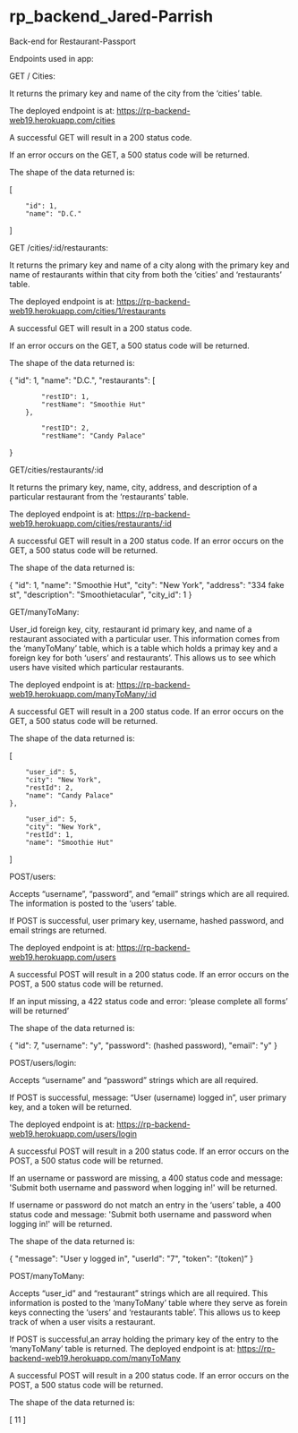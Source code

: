 # rp_backend_Jared-Parrish
Back-end for Restaurant-Passport

Endpoints used in app:

GET / Cities:

It returns the primary key and name of the city from the ‘cities’ table.

The deployed endpoint is at: https://rp-backend-web19.herokuapp.com/cities

A successful GET will result in a 200 status code.

If an error occurs on the GET, a 500 status code will be returned.

The shape of the data returned is:


[
    
        "id": 1,
        "name": "D.C."
    
]


GET /cities/:id/restaurants:

It returns the primary key and name of a city along with the primary key and name of restaurants within that city from both the ‘cities’ and ‘restaurants’ table.

The deployed endpoint is at:
https://rp-backend-web19.herokuapp.com/cities/1/restaurants

A successful GET will result in a 200 status code.

If an error occurs on the GET, a 500 status code will be returned.

The shape of the data returned is:


{
    "id": 1,
    "name": "D.C.",
    "restaurants": [
        
            "restID": 1,
            "restName": "Smoothie Hut"
        },
        
            "restID": 2,
            "restName": "Candy Palace"
}


GET/cities/restaurants/:id

It returns the primary key, name, city, address, and description of a particular restaurant from the ‘restaurants’ table.

The deployed endpoint is at: https://rp-backend-web19.herokuapp.com/cities/restaurants/:id

A successful GET will result in a 200 status code.
If an error occurs on the GET, a 500 status code will be returned.

The shape of the data returned is:


{
    "id": 1,
    "name": "Smoothie Hut",
    "city": "New York",
    "address": "334 fake st",
    "description": "Smoothietacular",
    "city_id": 1
}


GET/manyToMany:

User_id foreign key, city, restaurant id primary key, and name of a restaurant associated with a particular user. This information comes from the ‘manyToMany’ table, which is a table which holds a primay key and a foreign key for both ‘users’ and restaurants’. This allows us to see which users have visited which particular restaurants.

The deployed endpoint is at: https://rp-backend-web19.herokuapp.com/manyToMany/:id

A successful GET will result in a 200 status code.
If an error occurs on the GET, a 500 status code will be returned.

The shape of the data returned is:


[
    
        "user_id": 5,
        "city": "New York",
        "restId": 2,
        "name": "Candy Palace"
    },
    
        "user_id": 5,
        "city": "New York",
        "restId": 1,
        "name": "Smoothie Hut"
    
]


POST/users:

Accepts “username”, “password”, and “email” strings which are all required. The information is posted to the ‘users’ table.

If POST is successful, user primary key, username, hashed password, and email strings are returned.

The deployed endpoint is at: https://rp-backend-web19.herokuapp.com/users

A successful POST will result in a 200 status code.
If an error occurs on the POST, a 500 status code will be returned.

If an input missing, a 422 status code and error: ‘please complete all forms’ will be returned’

The shape of the data returned is:


{
    "id": 7,
    "username": "y",
    "password": (hashed password),
    "email": "y"
}


POST/users/login:

Accepts “username” and “password” strings which are all required. 

If POST is successful, message: “User (username) logged in”, user primary key, and a token will be returned.

The deployed endpoint is at: https://rp-backend-web19.herokuapp.com/users/login

A successful POST will result in a 200 status code.
If an error occurs on the POST, a 500 status code will be returned.

If an username or password are missing, a 400 status code and message: 'Submit both username and password when logging in!' will be returned.

If username or password do not match an entry in the ‘users’ table,
a 400 status code and message: 'Submit both username and password when logging in!' will be returned.

The shape of the data returned is:

{
    "message": "User y logged in",
    "userId": "7",
    "token": “(token)”
}


POST/manyToMany:

Accepts “user_id” and “restaurant” strings which are all required. This information is posted to the ‘manyToMany’ table where they serve as forein keys connecting the ‘users’ and ‘restaurants table’. This allows us to keep track of when a user visits a restaurant.

If POST is successful,an array holding the primary key of the entry to the ‘manyToMany’ table is returned.
The deployed endpoint is at: https://rp-backend-web19.herokuapp.com/manyToMany

A successful POST will result in a 200 status code.
If an error occurs on the POST, a 500 status code will be returned.

The shape of the data returned is:


[
    11
]




